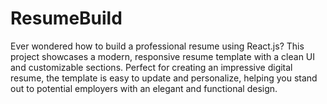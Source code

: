 # ResumeBuild
Ever wondered how to build a professional resume using React.js? This project showcases a modern, responsive resume template with a clean UI and customizable sections. Perfect for creating an impressive digital resume, the template is easy to update and personalize, helping you stand out to potential employers with an elegant and functional design.
